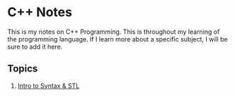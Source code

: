 # C++ Notes

This is my notes on C++ Programming. This is throughout my learning of the programming language.
If I learn more about a specific subject, I will be sure to add it here. 

## Topics
1. [Intro to Syntax & STL](./intro-to-syntax.md)